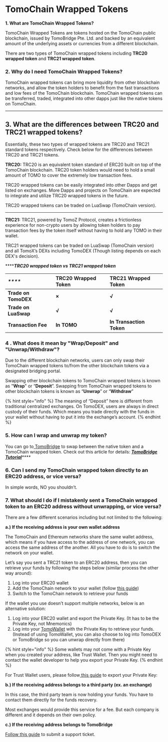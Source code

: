 # TomoChain Wrapped Tokens

**1. What are TomoChain Wrapped Tokens?**

TomoChain Wrapped Tokens are tokens hosted on the TomoChain public blockchain, issued by TomoBridge Pte. Ltd. and backed by an equivalent amount of the underlying assets or currencies from a different blockchain. 

There are two types of TomoChain wrapped tokens including **TRC20 wrapped token** and **TRC21 wrapped token**. 

### **2. Why do I need TomoChain Wrapped Tokens?**

TomoChain wrapped tokens can bring more liquidity from other blockchain networks, and allow the token holders to benefit from the fast transactions and low fees of the TomoChain blockchain. TomoChain wrapped tokens can be transferred, traded, integrated into other dapps just like the native tokens on TomoChain.  
****

## **3. What are the differences between TRC20 and TRC21 wrapped tokens?**

Essentially, these two types of wrapped tokens are TRC20 and TRC21 standard tokens respectively. Check below for the differences between TRC20 and TRC21 tokens.

**TRC20:** TRC20 is an equivalent token standard of ERC20 built on top of the TomoChain blockchain. TRC20 token holders would need to hold a small amount of TOMO to cover the extremely low transaction fees. 

TRC20 wrapped tokens can be easily integrated into other Dapps and get listed on exchanges. More Dapps and projects on TomoChain are expected to integrate and utilize TRC20 wrapped tokens in the future.

TRC20 wrapped tokens can be traded on LuaSwap \(TomoChain version\).   
****

**TRC21:** TRC21, powered by TomoZ Protocol, creates a frictionless experience for non-crypto users by allowing token holders to pay transaction fees by the token itself without having to hold any TOMO in their wallet. 

TRC21 wrapped tokens can be traded on LuaSwap \(TomoChain version\) and all TomoX’s DEXs including TomoDEX \(Though listing depends on each DEX's decision\).  


 ****_**TRC20 wrapped token vs TRC21 wrapped token**_ 

| _\*\*\*\*_ | **TRC20 Wrapped Token** | **TRC21 Wrapped Token** |
| :--- | :--- | :--- |
| **Trade on TomoDEX** | **×** | **√** |
| **Trade on LuaSwap** | **√** | **√** |
| **Transaction Fee** | **In TOMO** | **In Transaction Token** |

### **4 . What does it mean by "Wrap/Deposit" and "Unwrap/Withdraw"?**

Due to the different blockchain networks, users can only swap their TomoChain wrapped tokens to/from the other blockchain tokens via a designated bridging portal.

Swapping other blockchain tokens to TomoChain wrapped tokens is known as "**Wrap**" or “**Deposit**”. Swapping from TomoChain wrapped tokens to other blockchain tokens is known as “**Unwrap**” or “**Withdraw**”

{% hint style="info" %}
The meaning of “Deposit” here is different from traditional centralized exchanges. On TomoDEX, users are always in direct custody of their funds. Which means you trade directly with the funds in your wallet without having to put it into the exchange’s account.
{% endhint %}

### **5. How can I wrap and unwrap my token?**

You can go to[ TomoBridge](http://bridge.tomochain.com/) to swap between the native token and a TomoChain wrapped token. Check out this article for details: [_**TomoBridge Tutorial**_](../tutorial/#fda7)_\*\*\*\*_

### **6. Can I send my TomoChain wrapped token directly to an ERC20 address, or vice versa?**

In simple words, NO you shouldn’t.

### **7. What should I do if I mistakenly sent a TomoChain wrapped token to an ERC20 address without unwrapping, or vice versa?**

There are a few different scenarios including but not limited to the following:

**a.\) If the receiving address is your own wallet address**

The TomoChain and Ethereum networks share the same wallet address, which means if you have access to the address of one network, you can access the same address of the another. All you have to do is to switch the network on your wallet.

Let’s say you sent a TRC21 token to an ERC20 address, then you can retrieve your funds by following the steps below \(similar process the other way around\):

1. Log into your ERC20 wallet
2. Add the TomoChain network to your wallet \(follow [this guide](https://docs.tomochain.com/general/how-to-connect-to-tomochain-network)\)
3. Switch to the TomoChain network to retrieve your funds

If the wallet you use doesn’t support multiple networks, below is an alternative solution: 

1. Log into your ERC20 wallet and export the Private Key. \(It has to be the Private Key, not Mnemonics\)
2. Log into your [TomoWallet](https://wallet.tomochain.com/#/my-wallet) with the Private Key to retrieve your funds. \(Instead of using TomoWallet, you can also choose to log into TomoDEX or TomoBridge so you can unwrap directly from there\)

{% hint style="info" %}
Some wallets may not come with a Private Key when you created your address, like Trust Wallet. Then you might need to contact the wallet developer to help you export your Private Key.
{% endhint %}

For Trust Wallet users, please follow[ this guide](https://community.trustwallet.com/t/how-to-recover-funds-sent-to-a-wrong-public-address/145) to export your Private Key:

**b.\) If the receiving address belongs to a third party \(ex. an exchange\)**

In this case, the third party team is now holding your funds. You have to contact them directly for the funds recovery.

Most exchanges would provide this service for a fee. But each company is different and it depends on their own policy.

**c.\) If the receiving address belongs to TomoBridge**

[Follow this guide](https://medium.com/tomochain/tomobridge-funds-recovery-support-and-terms-efe9092a1427) to submit a support ticket.   


